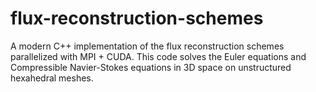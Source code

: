 # flux-reconstruction-schemes
A modern C++ implementation of the flux reconstruction schemes parallelized with MPI + CUDA. This code solves the Euler equations and Compressible Navier-Stokes equations in 3D space on unstructured hexahedral meshes.

